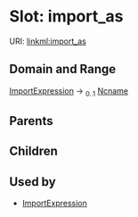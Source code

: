
# Slot: import_as




URI: [linkml:import_as](https://w3id.org/linkml/import_as)


## Domain and Range

[ImportExpression](ImportExpression.md) &#8594;  <sub>0..1</sub> [Ncname](Ncname.md)

## Parents


## Children


## Used by

 * [ImportExpression](ImportExpression.md)
